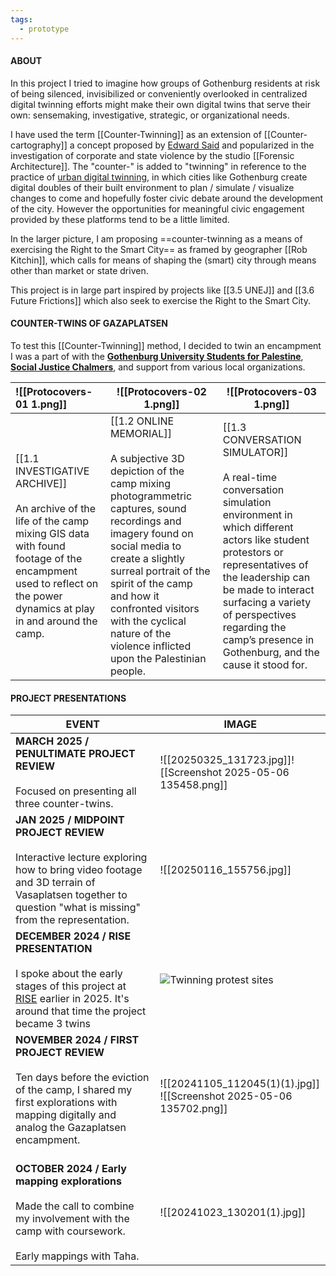 ```yaml
---
tags:
  - prototype
---
```


#### ABOUT
In this project I tried to imagine how groups of Gothenburg residents at risk of being silenced, invisibilized or conveniently overlooked in centralized digital twinning efforts might make their own digital twins that serve their own: sensemaking, investigative, strategic, or organizational needs. 

I have used the term [[Counter-Twinning]] as an extension of [[Counter-cartography]] a concept proposed by [Edward Said](https://en.wikipedia.org/wiki/Edward_Said) and popularized in the investigation of corporate and state violence by the studio [[Forensic Architecture]]. The "counter-" is added to "twinning" in reference to the practice of [urban digital twinning](https://goteborg.se/wps/portal/start/goteborg-vaxer/sa-planeras-staden/goteborgs-digitala-tvilling/in-english-about-gothenburgs-digital-twin), in which cities like Gothenburg create digital doubles of their built environment to plan / simulate / visualize changes to come and hopefully foster civic debate around the development of the city. However the opportunities for meaningful civic engagement provided by these platforms tend to be a little limited.

In the larger picture, I am proposing ==counter-twinning as a means of exercising the Right to the Smart City== as framed by geographer [[Rob Kitchin]], which calls for means of shaping the (smart) city through means other than market or state driven.

This project is in large part inspired by projects like [[3.5 UNEJ]] and [[3.6 Future Frictions]] which also seek to exercise the Right to the Smart City.



#### COUNTER-TWINS OF GAZAPLATSEN
To test this [[Counter-Twinning]] method, I decided to twin an encampment I was a part of with the [**Gothenburg University Students for Palestine**](https://www.instagram.com/gustudentsforpalestine/), [**Social Justice Chalmers**](https://www.instagram.com/chalmers.social.justice/), and support from various local organizations.

| ![[Protocovers-01 1.png]]                                                                                                                                                                           | ![[Protocovers-02 1.png]]                                                                                                                                                                                                                                                                                                                | ![[Protocovers-03 1.png]]                                                                                                                                                                                                                                                                                          |
|:--------------------------------------------------------------------------------------------------------------------------------------------------------------------------------------------------- | ---------------------------------------------------------------------------------------------------------------------------------------------------------------------------------------------------------------------------------------------------------------------------------------------------------------------------------------- | ------------------------------------------------------------------------------------------------------------------------------------------------------------------------------------------------------------------------------------------------------------------------------------------------------------------ |
| [[1.1 INVESTIGATIVE ARCHIVE]] <br><br>An archive of the life of the camp mixing GIS data with found footage of the encampment used to reflect on the power dynamics at play in and around the camp. | [[1.2 ONLINE MEMORIAL]] <br><br>A subjective 3D depiction of the camp mixing photogrammetric captures, sound recordings and imagery found on social media to create a slightly surreal portrait of the spirit of the camp and how it confronted visitors with the cyclical nature of the violence inflicted upon the Palestinian people. | [[1.3 CONVERSATION SIMULATOR]] <br><br>A real-time conversation simulation environment in which different actors like student protestors or representatives of the leadership can be made to interact surfacing a variety of perspectives regarding the camp’s presence in Gothenburg, and the cause it stood for. |



#### PROJECT PRESENTATIONS

| EVENT                                                                                                                                                                                                | IMAGE                                                                   |
| ---------------------------------------------------------------------------------------------------------------------------------------------------------------------------------------------------- | ----------------------------------------------------------------------- |
| **MARCH 2025 / PENULTIMATE PROJECT REVIEW**<br><br>Focused on presenting all three counter-twins.                                                                                                    | ![[20250325_131723.jpg]]![[Screenshot 2025-05-06 135458.png]]           |
| **JAN 2025 / MIDPOINT PROJECT REVIEW**<br><br>Interactive lecture exploring how to bring video footage and 3D terrain of Vasaplatsen together to question "what is missing" from the representation. | ![[20250116_155756.jpg]]                                                |
| **DECEMBER 2024 / RISE PRESENTATION**<br><br>I spoke about the early stages of this project at [RISE](https://www.ri.se) earlier in 2025. It's around that time the project became 3 twins           | ![Twinning protest sites](https://www.youtube.com/watch?v=Qoxld_bzIss)  |
| **NOVEMBER 2024 / FIRST PROJECT REVIEW**<br><br>Ten days before the eviction of the camp, I shared my first explorations with mapping digitally and analog the Gazaplatsen encampment.<br><br>       | ![[20241105_112045(1)(1).jpg]]<br>![[Screenshot 2025-05-06 135702.png]] |
| **OCTOBER 2024 / Early mapping explorations**<br><br>Made the call to combine my involvement with the camp with coursework.<br><br>Early mappings with Taha.                                         | ![[20241023_130201(1).jpg]]                                             |


